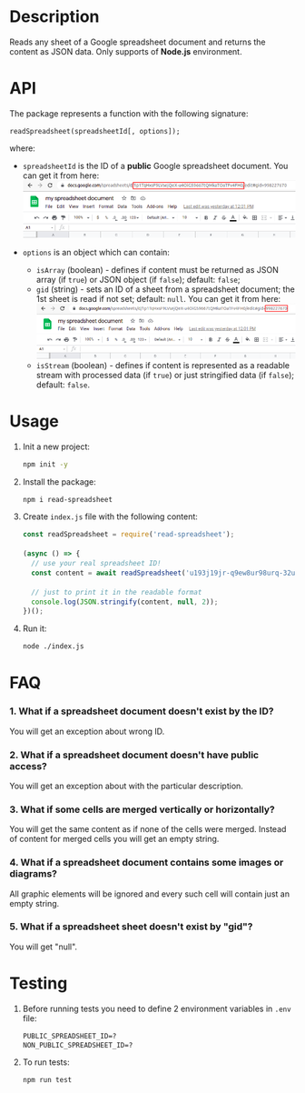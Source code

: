 # Description

Reads any sheet of a Google spreadsheet document and returns the content as JSON data. Only supports of **Node.js**
environment.

# API

The package represents a function with the following signature:

```
readSpreadsheet(spreadsheetId[, options]);
```

where:

- `spreadsheetId` is the ID of a **public** Google spreadsheet document. You can get it from here:
  ![screenshot of spreadsheetId](docs/screenshot1.png)

- `options` is an object which can contain:
    - `isArray` (boolean) - defines if content must be returned as JSON array (if `true`) or JSON object (if `false`);
      default: `false`;
    - `gid` (string) - sets an ID of a sheet from a spreadsheet document; the 1st sheet is read if not set;
      default: `null`. You can get it from here:
      ![screenshot of gid](docs/screenshot2.png)
    - `isStream` (boolean) - defines if content is represented as a readable stream with processed data (if `true`) or
      just stringified data (if `false`); default: `false`.

# Usage

1. Init a new project:
   ```bash
   npm init -y
   ```

2. Install the package:
   ```bash
   npm i read-spreadsheet
   ```

3. Create `index.js` file with the following content:
   ```javascript
   const readSpreadsheet = require('read-spreadsheet');
   
   (async () => {
     // use your real spreadsheet ID!
     const content = await readSpreadsheet('u193j19jr-q9ew8ur98urq-32uruwr1h2k3h1k');
   
     // just to print it in the readable format
     console.log(JSON.stringify(content, null, 2));
   })();
   ```

4. Run it:
   ```bash
   node ./index.js
   ```

# FAQ

### 1. What if a spreadsheet document doesn't exist by the ID?

You will get an exception about wrong ID.

### 2. What if a spreadsheet document doesn't have public access?

You will get an exception about with the particular description.

### 3. What if some cells are merged vertically or horizontally?

You will get the same content as if none of the cells were merged. Instead of content for merged cells you will get an
empty string.

### 4. What if a spreadsheet document contains some images or diagrams?

All graphic elements will be ignored and every such cell will contain just an empty string.

### 5. What if a spreadsheet sheet doesn't exist by "gid"?

You will get "null".

# Testing

1. Before running tests you need to define 2 environment variables in `.env` file:
   ```
   PUBLIC_SPREADSHEET_ID=?
   NON_PUBLIC_SPREADSHEET_ID=?
   ```

2. To run tests:
   ```shell
   npm run test
   ```

